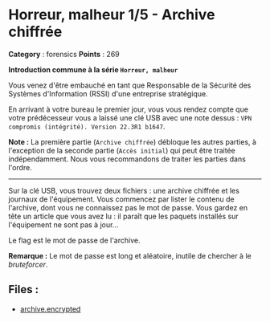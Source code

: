 # Horreur, malheur 1/5 - Archive chiffrée

**Category** : forensics
**Points** : 269

**Introduction commune à la série `Horreur, malheur`**

Vous venez d'être embauché en tant que Responsable de la Sécurité des Systèmes d'Information (RSSI) d'une entreprise stratégique.

En arrivant à votre bureau le premier jour, vous vous rendez compte que votre prédécesseur vous a laissé une clé USB avec une note dessus : `VPN compromis (intégrité). Version 22.3R1 b1647`.

**Note :** La première partie (`Archive chiffrée`) débloque les autres parties, à l'exception de la seconde partie (`Accès initial`) qui peut être traitée indépendamment. Nous vous recommandons de traiter les parties dans l'ordre.

---

Sur la clé USB, vous trouvez deux fichiers : une archive chiffrée et les journaux de l'équipement. Vous commencez par lister le contenu de l'archive, dont vous ne connaissez pas le mot de passe. Vous gardez en tête un article que vous avez lu : il paraît que les paquets installés sur l'équipement ne sont pas à jour...

Le flag est le mot de passe de l'archive.

**Remarque :** Le mot de passe est long et aléatoire, inutile de chercher à le *bruteforcer*.

## Files : 
 - [archive.encrypted](./archive.encrypted)


